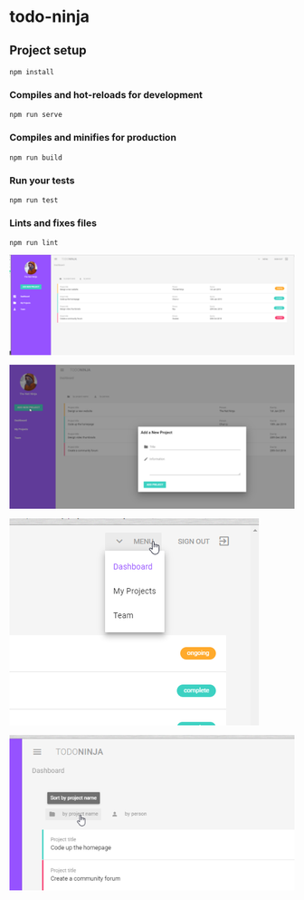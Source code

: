 # todo-ninja

## Project setup
```
npm install
```

### Compiles and hot-reloads for development
```
npm run serve
```

### Compiles and minifies for production
```
npm run build
```

### Run your tests
```
npm run test
```

### Lints and fixes files
```
npm run lint
```
![img.png](img.png)


![img_1.png](img_1.png)

![img_2.png](img_2.png)

![img_3.png](img_3.png)

